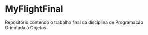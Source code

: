 # MyFlightFinal
Repositório contendo o trabalho final da disciplina de Programação Orientada à Objetos
